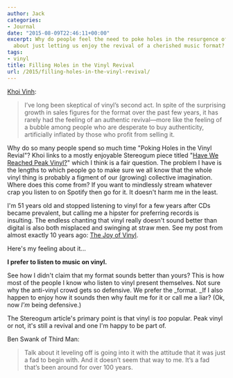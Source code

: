```yaml
---
author: Jack
categories:
- Journal
date: "2015-08-09T22:46:11+00:00"
excerpt: Why do people feel the need to poke holes in the resurgence of vinyl? How
  about just letting us enjoy the revival of a cherished music format?
tags:
- vinyl
title: Filling Holes in the Vinyl Revival
url: /2015/filling-holes-in-the-vinyl-revival/
---
```


[Khoi Vinh][1]:

> I’ve long been skeptical of vinyl’s second act. In spite of the surprising growth in sales figures for the format over the past few years, it has rarely had the feeling of an authentic revival—more like the feeling of a bubble among people who are desperate to buy authenticity, artificially inflated by those who profit from selling it.

Why do so many people spend so much time "Poking Holes in the Vinyl Revial"? Khoi links to a mostly enjoyable Stereogum piece titled "[Have We Reached Peak Vinyl?][2]" which I think is a fair question. The problem I have is the lengths to which people go to make sure we all know that the whole vinyl thing is probably a figment of our (growing) collective imagination. Where does this come from? If you want to mindlessly stream whatever crap you listen to on Spotify then go for it. It doesn't harm me in the least.

I'm 51 years old and stopped listening to vinyl for a few years after CDs became prevalent, but calling me a hipster for preferring records is insulting. The endless chanting that vinyl really doesn't sound better than digital is also both misplaced and swinging at straw men. See my post from almost exactly 10 years ago: [The Joy of Vinyl][3].

Here's my feeling about it&#8230;

**I prefer to listen to music on vinyl.**

See how I didn't claim that my format sounds better than yours? This is how most of the people I know who listen to vinyl present themselves. Not sure why the anti-vinyl crowd gets so defensive. We prefer the _format. _If I also happen to enjoy how it sounds then why fault me for it or call me a liar? (Ok, now _I'm_ being defensive.)

The Stereogum article's primary point is that vinyl is _too_ popular. Peak vinyl or not, it's still a revival and one I'm happy to be part of.

Ben Swank of Third Man:

> Talk about it leveling off is going into it with the attitude that it was just a fad to begin with. And it doesn’t seem that way to me. It’s a fad that’s been around for over 100 years.

&nbsp;

 [1]: http://www.subtraction.com/2015/08/09/poking-holes-in-the-vinyl-revival/
 [2]: http://www.stereogum.com/featured/have-we-reached-peak-vinyl/
 [3]: https://www.baty.net/2005/the-joy-of-vinyl/